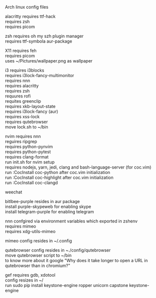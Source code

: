 Arch linux config files

alacritty
  requires ttf-hack  
  requires zsh  
  requires picom  

zsh
  requires oh my szh plugin manager  
  requires ttf-symbola aur-package  

X11
  requires feh  
  requires picom  
  uses ~/Pictures/wallpaper.png as wallpaper  

i3
  requires i3blocks  
  requires i3lock-fancy-multimonitor  
  requires nnn  
  requires alacritty  
  requires zsh  
  requures rofi  
  requites greenclip  
  requires xkb-layout-state  
  requires i3lock-fancy (aur)  
  requires xss-lock  
  requires qutebrowser  
  move lock.sh to ~/bin  

nvim
  requires nnn  
  reguires ripgrep  
  requires python-pynvim  
  requires python-pytest  
  requires clang-format  
  run init.sh for nvim setup  
  requires nodejs, yarn, jedi, clang and bash-language-server (for coc.vim)  
  run :CocInstall coc-python after coc.vim initialization  
  run :CocInstall coc-highlight after coc.vim initialization  
  run :CocInstall coc-clangd  

weechat

bitlbee-purple
  resides in aur package  
  install purple-skypeweb for enabling skype  
  install telegram-purple for enabling telegram  

nnn
  confgired via environment variables which exported in zshenv  
  requires mimeo  
  requires xdg-utils-mimeo  

mimeo
  config resides in ~/.config  

qutebrowser
  config resides in ~./config/qutebrowser  
  move qutebrowser script to ~/bin  
    to know more about it google "Why does it take longer to open a URL in qutebrowser than in chromium?"  

gef
  requires gdb, xdotool  
  config resizes in ~/  
  run sudo pip install keystone-engine ropper unicorn capstone keystone-engine  
